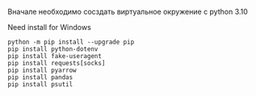 Вначале необходимо сосздать виртуальное окружение с python 3.10

Need install for Windows
```shell
python -m pip install --upgrade pip
pip install python-dotenv
pip install fake-useragent
pip install requests[socks]
pip install pyarrow
pip install pandas
pip install psutil
```
